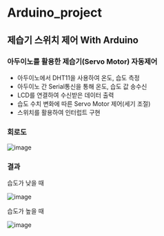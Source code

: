 # Arduino_project

## 제습기 스위치 제어 With Arduino

### 아두이노를 활용한 제습기(Servo Motor) 자동제어
- 아두이노에서 DHT11을 사용하여 온도, 습도 측정
- 아두이노 간 Serial통신을 통해 온도, 습도 값 송수신
- LCD를 연결하여 수신받은 데이터 출력
- 습도 수치 변화에 따른 Servo Motor 제어(세기 조절)
- 스위치를 활용하여 인터럽트 구현

### 회로도
 ![image](https://user-images.githubusercontent.com/126065290/236662837-6f4eb3db-6bc2-48e4-a7f7-980b68d76e9a.png)

### 결과

습도가 낮을 때

![image](https://user-images.githubusercontent.com/126065290/236662911-db1c7d19-d020-4481-8898-9fdf939cce39.png)

습도가 높을 때

![image](https://user-images.githubusercontent.com/126065290/236662943-645c5198-9970-46df-9709-b9033c855582.png)
